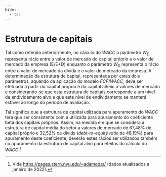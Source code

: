 ```yaml
---
hide:
  - toc
---
```


# Estrutura de capitais

Tal como referido anteriormente, no cálculo do _WACC_ o parâmetro $W_E$ representa rácio entre o valor de mercado do capital próprio e o valor de mercado da empresa (E/E+D) enquanto o parâmetro $W_D$ representa o rácio entre o valor de mercado da dívida e o valor de mercado da empresa. A determinação da estrutura de capital, representada por estes dois parâmetros, aquando da aplicação do modelo $FCF/WACC$, deve ser efetuada a partir do capital próprio e do capital alheio a valores de mercado e considerando-se que esta estrutura de capitais corresponde a um nível de endividamento alvo e que este nível de endividamento se manterá estável ao longo do período de avaliação.

Tal significa que a estrutura de capital utilizada para apuramento do _WACC_ terá que ser consistente com a utilizada para apuramento do coeficiente beta dos capitais próprios. Assim, na medida em que se considera a estrutura de capital média do setor a valores de mercado de 67,48% de capital próprio e 32,52% de dívida (_debt-to-equity ratio_ de 48,19%) para apuramento deste coeficiente, deverão estes rácios ser utilizados também no apuramento da estrutura de capital alvo para efeitos do cálculo do _WACC_.[^1]

[^1]: Vide <https://pages.stern.nyu.edu/~adamodar/> (dados atualizados a janeiro de 2022).
